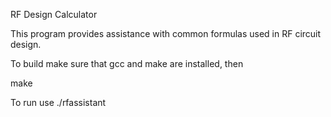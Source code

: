 RF Design Calculator

This program provides assistance with common formulas used in RF circuit design.

To build make sure that gcc and make are installed, then

make

To run use ./rfassistant

